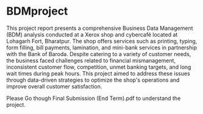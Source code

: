 # BDMproject
This project report presents a comprehensive Business Data Management (BDM) 
analysis conducted at a Xerox shop and cybercafé located at Lohagarh Fort, Bharatpur. 
The shop offers services such as printing, typing, form filling, bill payments, 
lamination, and mini-bank services in partnership with the Bank of Baroda. Despite 
catering to a variety of customer needs, the business faced challenges related to 
financial mismanagement, inconsistent customer flow, competition, unmet banking 
targets, and long wait times during peak hours. This project aimed to address these 
issues through data-driven strategies to optimize the shop's operations and improve 
overall customer satisfaction.

Please Go though Final Submission (End Term).pdf to understand the project.
